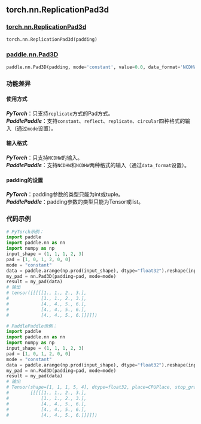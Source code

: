 ## torch.nn.ReplicationPad3d
### [torch.nn.ReplicationPad3d](https://pytorch.org/docs/stable/generated/torch.nn.ReplicationPad3d.html?highlight=pad#torch.nn.ReplicationPad3d)
```python
torch.nn.ReplicationPad3d(padding)
```
### [paddle.nn.Pad3D](https://www.paddlepaddle.org.cn/documentation/docs/zh/api/paddle/nn/layer/common/Pad3D_cn.html#pad3d)
```python
paddle.nn.Pad3D(padding, mode='constant', value=0.0, data_format='NCDHW', name=None)
```

### 功能差异

#### 使用方式
***PyTorch***：只支持`replicate`方式的Pad方式。  
***PaddlePaddle***：支持`constant`、`reflect`、`replicate`、`circular`四种格式的输入（通过`mode`设置）。

#### 输入格式
***PyTorch***：只支持`NCDHW`的输入。  
***PaddlePaddle***：支持`NCDHW`和`NCDHW`两种格式的输入（通过`data_format`设置）。

#### padding的设置
***PyTorch***：padding参数的类型只能为int或tuple。  
***PaddlePaddle***：padding参数的类型只能为Tensor或list。


### 代码示例
``` python
# PyTorch示例：
import paddle
import paddle.nn as nn
import numpy as np
input_shape = (1, 1, 1, 2, 3)
pad = [1, 0, 1, 2, 0, 0]
mode = "constant"
data = paddle.arange(np.prod(input_shape), dtype="float32").reshape(input_shape) + 1
my_pad = nn.Pad3D(padding=pad, mode=mode)
result = my_pad(data)
# 输出
# tensor([[[[[1., 1., 2., 3.],
#            [1., 1., 2., 3.],
#            [4., 4., 5., 6.],
#            [4., 4., 5., 6.],
#            [4., 4., 5., 6.]]]]])

```

``` python
# PaddlePaddle示例：
import paddle
import paddle.nn as nn
import numpy as np
input_shape = (1, 1, 1, 2, 3)
pad = [1, 0, 1, 2, 0, 0]
mode = "constant"
data = paddle.arange(np.prod(input_shape), dtype="float32").reshape(input_shape) + 1
my_pad = nn.Pad3D(padding=pad, mode=mode)
result = my_pad(data)
# 输出
# Tensor(shape=[1, 1, 1, 5, 4], dtype=float32, place=CPUPlace, stop_gradient=True,
#        [[[[[1., 1., 2., 3.],
#            [1., 1., 2., 3.],
#            [4., 4., 5., 6.],
#            [4., 4., 5., 6.],
#            [4., 4., 5., 6.]]]]])
```
